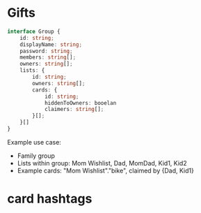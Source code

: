 # Gifts

```ts
interface Group {
    id: string;
    displayName: string;
    password: string;
    members: string[];
    owners: string[];
    lists: {
        id: string;
        owners: string[];
        cards: {
            id: string;
            hiddenToOwners: booelan
            claimers: string[];
        }[];
    }[]
}
```



Example use case:

- Family group
- Lists within group: Mom Wishlist, Dad, MomDad, Kid1, Kid2
- Example cards: "Mom Wishlist"."bike", claimed by {Dad, Kid1}


# card hashtags